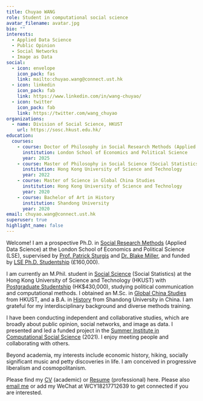 ```yaml
---
title: Chuyao WANG
role: Student in computational social science
avatar_filename: avatar.jpg
bio: ""
interests:
  - Applied Data Science
  - Public Opinion
  - Social Networks
  - Image as Data
social:
  - icon: envelope
    icon_pack: fas
    link: mailto:chuyao.wang@connect.ust.hk
  - icon: linkedin
    icon_pack: fab
    link: https://www.linkedin.com/in/wang-chuyao/
  - icon: twitter
    icon_pack: fab
    link: https://twitter.com/wang_chuyao
organizations:
  - name: Division of Social Science, HKUST
    url: https://sosc.hkust.edu.hk/
education:
  courses:
    - course: Doctor of Philosophy in Social Research Methods (Applied Data Science)
      institution: London School of Economics and Political Science
      year: 2025
    - course: Master of Philosophy in Social Science (Social Statistics)
      institution: Hong Kong University of Science and Technology
      year: 2022
    - course: Master of Science in Global China Studies
      institution: Hong Kong University of Science and Technology
      year: 2020
    - course: Bachelor of Art in History
      institution: Shandong University
      year: 2020
email: chuyao.wang@connect.ust.hk
superuser: true
highlight_name: false
---
```

Welcome! I am a prospective Ph.D. in [Social Research Methods](https://www.lse.ac.uk/study-at-lse/Graduate/degree-programmes-2022/MPhilPhD-Social-Research-Methods) (Applied Data Science) at the London School of Economics and Political Science (LSE), supervised by [Prof. Patrick Sturgis](https://www.lse.ac.uk/Methodology/People/Academic-Staff/Patrick-Sturgis/Patrick-Sturgis) and [Dr. Blake Miller](https://www.lse.ac.uk/Methodology/People/Academic-Staff/Blake-Miller/Blake-Miller), and funded by [LSE Ph.D. Studentship](https://www.lse.ac.uk/study-at-lse/graduate/fees-and-funding/phd-studentships) (£160,000).

I am currently an M.Phil. student in [Social Science](https://sosc.hkust.edu.hk/teaching_learning/mphil_social_science) (Social Statistics) at the Hong Kong University of Science and Technology (HKUST) with [Postgraduate Studentship](https://pg.ust.hk/current-students/awards-and-grants/postgraduate-studentship) (HK$430,000), studying political communication and computational methods. I obtained an M.Sc. in [Global China Studies](https://shss.hkust.edu.hk/tpg/mgcs/index) from HKUST, and a B.A. in [History](http://en.history.sdu.edu.cn/info/1006/1013.htm) from Shandong University in China. I am grateful for my interdisciplinary background and diverse methods training. 

I have been conducting independent and collaborative studies, which are broadly about public opinion, social networks, and image as data. I presented and led a funded project in the [Summer Institute in Computational Social Science](https://sicss.io/) (2021). I enjoy meeting people and collaborating with others.

Beyond academia, my interests include economic history, hiking, socially significant music and petty discoveries in life. I am conceived in progressive liberalism and cosmopolitanism.

Please find my [CV](https://github.com/Jezzffihuter/starter-academic-website/blob/master/static/uploads/CV-ChuyaoWANG-Complete-May2022.pdf) (academic) or [Resume](https://github.com/Jezzffihuter/starter-academic-website/blob/master/static/uploads/Resume-ChuyaoWANG-LSE-May2022.pdf) (professional) here. Please also [email me](<mailto: chuyao.wang@connect.ust.hk>) or add my WeChat at WCY18217712639 to get connected if you are interested.